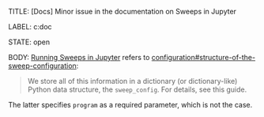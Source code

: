TITLE:
[Docs] Minor issue in the documentation on Sweeps in Jupyter

LABEL:
c:doc

STATE:
open

BODY:
[Running Sweeps in Jupyter](https://docs.wandb.ai/guides/sweeps/python-api) refers to [configuration#structure-of-the-sweep-configuration](https://docs.wandb.ai/guides/sweeps/configuration#structure-of-the-sweep-configuration):
> We store all of this information in a dictionary (or dictionary-like) Python data structure, the `sweep_config`. For details, see this guide.

The latter specifies `program` as a required parameter, which is not the case.

